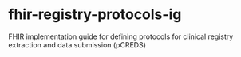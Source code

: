# fhir-registry-protocols-ig
FHIR implementation guide for defining protocols for clinical registry extraction and data submission (pCREDS)
